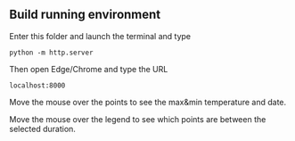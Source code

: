 ## Build running environment
Enter this folder and launch the terminal and type

```shell
python -m http.server
```

Then open Edge/Chrome and type the URL

```
localhost:8000
```

Move the mouse over the points to see the max&min temperature and date.

Move the mouse over the legend to see which points are between the selected duration.
